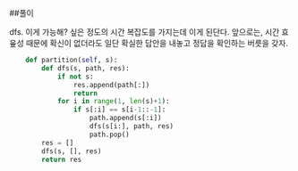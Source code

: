 ##풀이

dfs. 이게 가능해? 싶은 정도의 시간 복잡도를 가지는데 이게 된단다. 앞으로는, 시간 효윺성 때문에 확신이 없더라도 일단 확실한 답안을 내놓고 정답을 확인하는 버릇을 갖자.  

```python
    def partition(self, s):
        def dfs(s, path, res):
            if not s:
                res.append(path[:])
                return
            for i in range(1, len(s)+1):
                if s[:i] == s[i-1::-1]:
                    path.append(s[:i])
                    dfs(s[i:], path, res)
                    path.pop()        
        res = []
        dfs(s, [], res)
        return res
```
